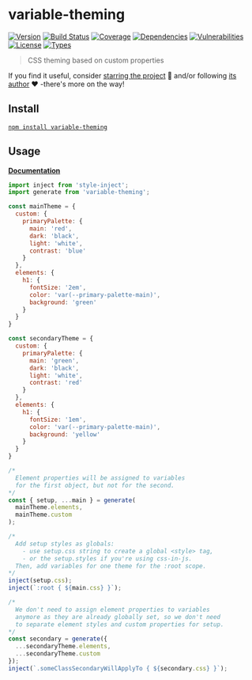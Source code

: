# variable-theming

[![Version](https://img.shields.io/npm/v/variable-theming.svg)](https://www.npmjs.com/package/variable-theming)
[![Build Status](https://img.shields.io/travis/rafamel/utils/master.svg)](https://travis-ci.org/rafamel/utils)
[![Coverage](https://img.shields.io/coveralls/rafamel/utils/master.svg)](https://coveralls.io/github/rafamel/utils)
[![Dependencies](https://img.shields.io/david/rafamel/utils.svg?path=packages%2Fvariable-theming)](https://david-dm.org/rafamel/utils.svg?path=packages%2Fvariable-theming)
[![Vulnerabilities](https://img.shields.io/snyk/vulnerabilities/npm/variable-theming.svg)](https://snyk.io/test/npm/variable-theming)
[![License](https://img.shields.io/github/license/rafamel/utils.svg)](https://github.com/rafamel/utils/blob/master/LICENSE)
[![Types](https://img.shields.io/npm/types/variable-theming.svg)](https://www.npmjs.com/package/variable-theming)

> CSS theming based on custom properties

If you find it useful, consider [starring the project](https://github.com/rafamel/utils/tree/master/packages/variable-theming) 💪 and/or following [its author](https://github.com/rafamel) ❤️ -there's more on the way!

## Install

[`npm install variable-theming`](https://www.npmjs.com/package/variable-theming)

## Usage

**[Documentation](https://rafamel.github.io/utils/variable-theming/globals.html)**

```javascript
import inject from 'style-inject';
import generate from 'variable-theming';

const mainTheme = {
  custom: {
    primaryPalette: {
      main: 'red',
      dark: 'black',
      light: 'white',
      contrast: 'blue'
    }
  },
  elements: {
    h1: {
      fontSize: '2em',
      color: 'var(--primary-palette-main)',
      background: 'green'
    }
  }
}

const secondaryTheme = {
  custom: {
    primaryPalette: {
      main: 'green',
      dark: 'black',
      light: 'white',
      contrast: 'red'
    }
  },
  elements: {
    h1: {
      fontSize: '1em',
      color: 'var(--primary-palette-main)',
      background: 'yellow'
    }
  }
}

/*
  Element properties will be assigned to variables
  for the first object, but not for the second.
*/
const { setup, ...main } = generate(
  mainTheme.elements,
  mainTheme.custom
);

/*
  Add setup styles as globals:
    - use setup.css string to create a global <style> tag,
    - or the setup.styles if you're using css-in-js.
  Then, add variables for one theme for the :root scope.
*/
inject(setup.css);
inject(`:root { ${main.css} }`);

/*
  We don't need to assign element properties to variables
  anymore as they are already globally set, so we don't need
  to separate element styles and custom properties for setup.
*/
const secondary = generate({
  ...secondaryTheme.elements,
  ...secondaryTheme.custom
});
inject(`.someClassSecondaryWillApplyTo { ${secondary.css} }`);
```
